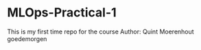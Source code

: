 # MLOps-Practical-1
This is my first time repo for the course 
Author: Quint Moerenhout
goedemorgen
